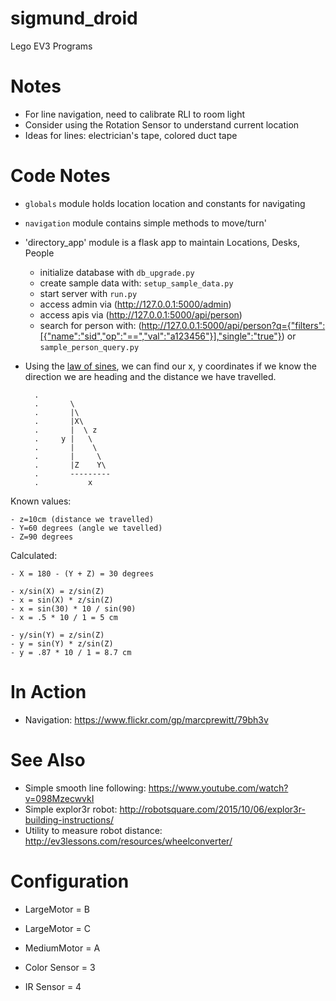 # sigmund_droid
Lego EV3 Programs

# Notes

- For line navigation, need to calibrate RLI to room light
- Consider using the Rotation Sensor to understand current location
- Ideas for lines: electrician's tape, colored duct tape

# Code Notes

- `globals` module holds location location and constants for navigating
- `navigation` module contains simple methods to move/turn'
- 'directory_app' module is a flask app to maintain Locations, Desks, People
    - initialize database with `db_upgrade.py`
    - create sample data with: `setup_sample_data.py`
    - start server with `run.py`
    - access admin via (http://127.0.0.1:5000/admin)
    - access apis via (http://127.0.0.1:5000/api/person)
    - search for person with: (http://127.0.0.1:5000/api/person?q={"filters":[{"name":"sid","op":"==","val":"a123456"}],"single":"true"}) or `sample_person_query.py`
   
- Using the [law of sines](https://www.mathsisfun.com/algebra/trig-sine-law.html), we can find our x, y coordinates if we know the direction we are heading
  and the distance we have travelled.  
 
        .
        .       \
        .       |\       
        .       |X\      
        .       |  \ z
        .     y |   \    
        .       |    \   
        .       |     \  
        .       |Z    Y\ 
        .       ---------
        .           x

Known values:

    - z=10cm (distance we travelled)
    - Y=60 degrees (angle we tavelled)
    - Z=90 degrees
    
Calculated:

    - X = 180 - (Y + Z) = 30 degrees
    
    - x/sin(X) = z/sin(Z)
    - x = sin(X) * z/sin(Z)
    - x = sin(30) * 10 / sin(90)
    - x = .5 * 10 / 1 = 5 cm
    
    - y/sin(Y) = z/sin(Z)
    - y = sin(Y) * z/sin(Z)
    - y = .87 * 10 / 1 = 8.7 cm
  
# In Action

- Navigation: https://www.flickr.com/gp/marcprewitt/79bh3v

# See Also

- Simple smooth line following: https://www.youtube.com/watch?v=098MzecwvkI
- Simple explor3r robot: http://robotsquare.com/2015/10/06/explor3r-building-instructions/
- Utility to measure robot distance: http://ev3lessons.com/resources/wheelconverter/

# Configuration

- LargeMotor = B
- LargeMotor = C
- MediumMotor = A

- Color Sensor = 3
- IR Sensor = 4
